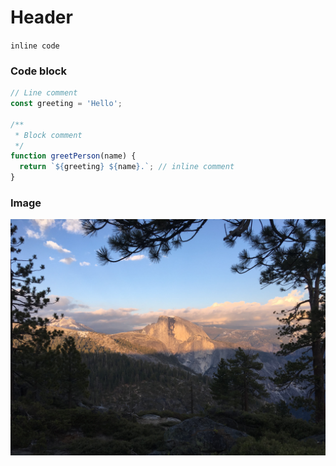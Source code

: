# Header
`inline code`

### Code block
```javascript
// Line comment
const greeting = 'Hello';

/**
 * Block comment
 */
function greetPerson(name) {
  return `${greeting} ${name}.`; // inline comment
}
```

### Image
![](test-image.png)
